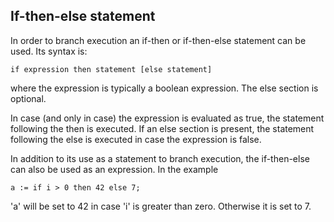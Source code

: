 ## If-then-else statement ##

In order to branch execution an if-then or if-then-else statement can be used. Its syntax is:
```
if expression then statement [else statement]
```
where the expression is typically a boolean expression. The else section is optional.

In case (and only in case) the expression is evaluated as true, the statement following the then is executed. If an else section is present, the statement following the else is executed in case the expression is false.

In addition to its use as a statement to branch execution, the if-then-else can also be used as an expression. In the example
```
a := if i > 0 then 42 else 7;
```
'a' will be set to 42 in case 'i' is greater than zero. Otherwise it is set to 7.